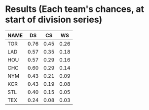 # Results (Each team's chances, at start of division series)

|NAME| DS | CS | WS |
|----|----|----|----|
|TOR |0.76|0.45|0.26|
|LAD |0.57|0.35|0.18|
|HOU |0.57|0.29|0.16|
|CHC |0.60|0.29|0.14|
|NYM |0.43|0.21|0.09|
|KCR |0.43|0.19|0.08|
|STL |0.40|0.15|0.05|
|TEX |0.24|0.08|0.03|
